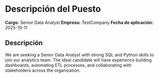 # Descripción del Puesto

**Cargo:** Senior Data Analyst
**Empresa:** TestCompany
**Fecha de aplicación:** 2025-10-11

## Descripción

We are seeking a Senior Data Analyst with strong SQL and Python skills
to join our analytics team. The ideal candidate will have experience
building dashboards, automating ETL processes, and collaborating with
stakeholders across the organization.

